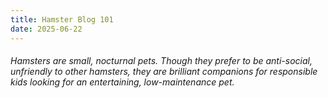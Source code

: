 ```yaml
---
title: Hamster Blog 101
date: 2025-06-22
---
```


###### Hamsters are small, nocturnal pets. Though they prefer to be anti-social, unfriendly to other hamsters, they are brilliant companions for responsible kids looking for an entertaining, low-maintenance pet.

